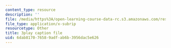 ```yaml
---
content_type: resource
description: ''
file: /media/https%3A/open-learning-course-data-rc.s3.amazonaws.com/res-10-001-making-science-and-engineering-pictures-a-practical-guide-to-presenting-your-work-spring-2016/6dab817076589adfab6b3956dac5e626_tei0bSKTyf0.srt
file_type: application/x-subrip
resourcetype: Other
title: 3play caption file
uid: 6dab8170-7658-9adf-ab6b-3956dac5e626
---
```

